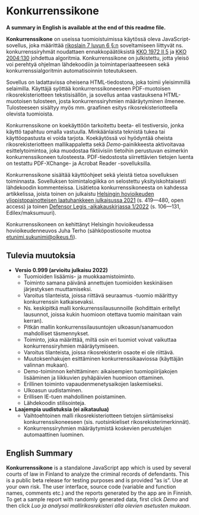 # Konkurrenssikone

**A summary in English is available at the end of this readme file.**

**Konkurrenssikone** on useissa tuomioistuimissa käytössä oleva JavaScript-sovellus, joka määrittää [rikoslain 7 luvun 6 §:n](https://www.finlex.fi/fi/laki/ajantasa/1889/18890039001#L7P6) soveltamiseen liittyvät ns. konkurrenssiryhmät noudattaen ennakkopäätöksistä [KKO 1972 II 5](https://finlex.fi/fi/oikeus/kko/kko/1972/19720005t) ja [KKO 2004:130](https://finlex.fi/fi/oikeus/kko/kko/2004/20040130) johdettua algoritmia. Konkurrenssikone on julkistettu, jotta yleisö voi perehtyä ohjelman lähdekoodiin ja toimintaperiaatteeseen sekä konkurrenssialgoritmin automatisoinnin toteutukseen.

Sovellus on ladattavissa oheisena HTML-tiedostona, joka toimii yleisimmillä selaimilla. Käyttäjä syöttää konkurrenssikoneeseen PDF-muotoisen rikosrekisteriotteen tekstisisällön, ja sovellus antaa vastauksena HTML-muotoisen tulosteen, josta konkurrenssiryhmien määräytyminen ilmenee. Tulosteeseen sisältyy myös mm. graafinen esitys rikosrekisteriotteella olevista tuomioista.

Konkurrenssikone on koekäyttöön tarkoitettu beeta- eli testiversio, jonka käyttö tapahtuu omalla vastuulla. Minkäänlaista teknistä tukea tai käyttöopastusta ei voida tarjota. Koekäytössä voi hyödyntää oheista rikosrekisteriotteen mallikappaletta sekä *Demo*-painikkeesta aktivoitavaa esittelytoimintoa, joka muodostaa fiktiivisiin tietoihin perustuvan esimerkin konkurrenssikoneen tulosteesta. PDF-tiedostosta siirrettävien tietojen luenta on testattu PDF-XChange- ja Acrobat Reader -sovelluksilla.

Konkurrenssikone sisältää käyttöohjeet sekä yleistä tietoa sovelluksen toiminnasta. Sovelluksen toimintalogiikka on selostettu yksityiskohtaisesti lähdekoodin kommenteissa. Lisätietoa konkurrenssikoneesta on kahdessa artikkelissa, joista toinen on julkaistu [Helsingin hovioikeuden yliopistopainotteisen laatuhankkeen julkaisussa 2021](https://oikeus.fi/material/collections/20210407093422/7PNsJ7hZR/Valittuja_kysymyksia_rikos-_prosessi-_ja_vahingonkorvausoikeudesta_I_2021.pdf) (s. 419—480, open access) ja toinen [Defensor Legis -aikakauskirjassa 1/2022](https://www.edilex.fi/defensor_legis/1000490008.pdf) (s. 106—131, Edilex/maksumuuri).

Konkurrenssikoneen on kehittänyt Helsingin hovioikeudessa hovioikeudenneuvos Juha Terho (sähköpostiosoite muotoa etunimi.sukunimi@oikeus.fi).

## Tulevia muutoksia

- **Versio 0.999 (arvioitu julkaisu 2022)**
    - Tuomioiden lisäämis- ja muokkaamistoiminto.
    - Toiminto samana päivänä annettujen tuomioiden keskinäisen järjestyksen muuttamiseksi.
    - Varoitus tilanteista, joissa riittävä seuraamus -tuomio määrittyy konkurrenssin katkaisevaksi.
    - Ns. keskipitkä malli konkurrenssilausunnoille (kohdittain eritellyt lausunnot, joissa kukin huomioon otettava tuomio mainitaan vain kerran).
    - Pitkän mallin konkurrenssilausuntojen ulkoasun/sanamuodon mahdolliset täsmennykset.
    - Toiminto, joka määrittää, miltä osin eri tuomiot voivat vaikuttaa konkurrenssiryhmien määräytymiseen.
    - Varoitus tilanteista, joissa rikosrekisterin osaote ei ole riittävä.
    - Muutoksenhakujen esittäminen konkurrenssikaaviossa (käyttäjän valinnan mukaan).
	- Demo-toiminnon kehittäminen: aikaisempien tuomiopiirijakojen lisääminen ja liikkuvien pyhäpäivien huomioon ottaminen.
    - Erillinen toiminto vapaudenmenetysaikojen laskemiseksi.
    - Ulkoasun uudistaminen.
	- Erillisen IE-tuen mahdollinen poistaminen.
	- Lähdekoodin stilisointeja.
- **Laajempia uudistuksia (ei aikataulua)**
	- Vaihtoehtoinen malli rikosrekisteriotteen tietojen siirtämiseksi konkurrenssikoneeseen (sis. ruotsinkieliset rikosrekisterimerkinnät).
	- Konkurrenssiryhmien määräytymistä koskevien perustelujen automaattinen luominen.

## English Summary

**Konkurrenssikone** is a standalone JavaScript app which is used by several courts of law in Finland to analyze the criminal records of defendants. This is a public beta release for testing purposes and is provided ”as is”. Use at your own risk. The user interface, source code (variable and function names, comments etc.) and the reports generated by the app are in Finnish. To get a sample report with randomly generated data, first click *Demo* and then click *Luo ja analysoi mallirikosrekisteri alla olevien asetusten mukaan*.
